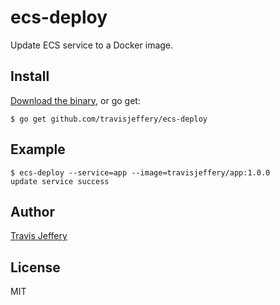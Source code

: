 # ecs-deploy

Update ECS service to a Docker image.

## Install

[Download the binary](https://github.com/travisjeffery/ecs-deploy/releases/latest), or go get:

```
$ go get github.com/travisjeffery/ecs-deploy
```

## Example

```
$ ecs-deploy --service=app --image=travisjeffery/app:1.0.0
update service success
```

## Author

[Travis Jeffery](http://twitter.com/travisjeffery)

## License

MIT
